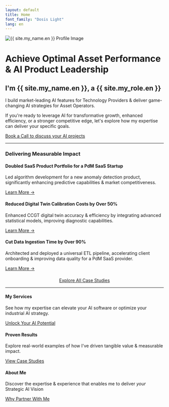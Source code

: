 ```yaml
---
layout: default
title: Home
font_family: "Dosis Light"
lang: en
---
```


<div class="container_center">
  <img src="{{ site.profile_image }}" alt="{{ site.my_name.en }} Profile Image" class="logo" />

  <h1>Achieve Optimal Asset Performance & AI Product Leadership</h1>
  <h2>I'm {{ site.my_name.en }}, a {{ site.my_role.en }}</h2>

  <div class="slogan">I build market-leading AI features for Technology Providers & deliver game-changing AI strategies for Asset Operators.</div>

  <p>If you're ready to leverage AI for transformative growth, enhanced efficiency, or a stronger competitive edge, let's explore how my expertise can deliver your specific goals.</p>
  <a href="{{ site.meeting_link }}" target="_blank" class="book-call-btn">Book a Call to discuss your AI projects</a>

</div>

<hr />

<div class="client_outcomes_container">
  <h3>Delivering Measurable Impact</h3>

  <div class="outcome_item">
    <h4>Doubled SaaS Product Portfolio for a PdM SaaS Startup</h4>
    <p>Led algorithm development for a new anomaly detection product, significantly enhancing predictive capabilities & market competitiveness.</p>
    <p><a href="{{ site.baseurl }}/en/portfolio#anomaly-detection-product">Learn More →</a></p>
  </div>

  <div class="outcome_item">
    <h4>Reduced Digital Twin Calibration Costs by Over 50%</h4>
    <p>Enhanced CCGT digital twin accuracy & efficiency by integrating advanced statistical models, improving diagnostic capabilities.</p>
    <p><a href="{{ site.baseurl }}/en/portfolio#gas-turbine-digital-twin">Learn More →</a></p>
  </div>

  <div class="outcome_item">
    <h4>Cut Data Ingestion Time by Over 90%</h4>
    <p>Architected and deployed a universal ETL pipeline, accelerating client onboarding & improving data quality for a PdM SaaS provider.</p>
    <p><a href="{{ site.baseurl }}/en/portfolio#data-ingestion-industrialization">Learn More →</a></p>
  </div>

  <p style="text-align: center; margin-top: 1.5em;"><a href="{{ site.baseurl }}/en/portfolio" class="cta-link">Explore All Case Studies</a></p>
</div>

<hr />
<div class="highlights">
  <div>
    <i class="fa fa-star fa-spin fa-3x"></i>
    <h4>My Services</h4>
    <p>See how my expertise can elevate your AI software or optimize your industrial AI strategy.</p>
    <a href="{{ site.baseurl }}/en/services_build">Unlock Your AI Potential</a>
  </div>
  <div>
    <i class="fa fa-trophy fa-4x"></i>
    <h4>Proven Results</h4>
    <p>Explore real-world examples of how I've driven tangible value & measurable impact.</p>
    <a href="{{ site.baseurl }}/en/portfolio">View Case Studies</a>
  </div>
  <div>
    <i class="fa fa-user fa-3x"></i>
    <h4>About Me</h4>
    <p>Discover the expertise & experience that enables me to deliver <i>your</i> Strategic AI Vision</p>
    <a href="{{ site.baseurl }}/en/about">Why Partner With Me</a>
  </div>
</div>
